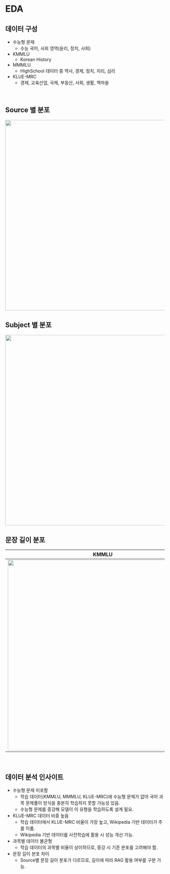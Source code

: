 # EDA

## 데이터 구성
- 수능형 문제
    - 수능 국어, 사회 영역(윤리, 정치, 사회)
- KMMLU
    - Korean History
- MMMLU
    - HighSchool 데이터 중 역사, 경제, 정치, 지리, 심리
- KLUE-MRC
    - 경제, 교육산업, 국제, 부동산, 사회, 생활, 책마을
 <br>
 
## Source 별 분포

<img src="https://github.com/user-attachments/assets/fd6fce6c-113e-4ca2-9427-5949dd461747" width="600" />
<br>
      
## Subject 별 분포

<img src="https://github.com/user-attachments/assets/21e511ed-7033-4dc9-8e9a-f8e2f756f2db" width="600" />
<br>
        
## 문장 길이 분포

| KMMLU | MMMLU | KLUE-MRC |
| --- | --- | --- |
| <img src="https://github.com/user-attachments/assets/a56c9e92-c8df-4b1b-a983-22c84dd620c8" width="600" /> | <img src="https://github.com/user-attachments/assets/0de39eb6-9ce3-4071-812f-245e9b49b905" width="600" /> | <img src="https://github.com/user-attachments/assets/a797e100-b84f-443c-991b-9c7b0244e867" width="600" /> |
<br>

## 데이터 분석 인사이트
- 수능형 문제 미포함
  - 학습 데이터(KMMLU, MMMLU, KLUE-MRC)에 수능형 문제가 없어 국어 과목 문제풀이 방식을 충분히 학습하지 못할 가능성 있음.
  - 수능형 문제를 증강해 모델이 이 유형을 학습하도록 설계 필요.
- KLUE-MRC 데이터 비중 높음
  - 학습 데이터에서 KLUE-MRC 비율이 가장 높고, Wikipedia 기반 데이터가 주를 이룸.
  - Wikipedia 기반 데이터를 사전학습에 활용 시 성능 개선 가능.
- 과목별 데이터 불균형
  - 학습 데이터의 과목별 비율이 상이하므로, 증강 시 기존 분포를 고려해야 함.
- 문장 길이 분포 차이
  - Source별 문장 길이 분포가 다르므로, 길이에 따라 RAG 활용 여부를 구분 가능.
